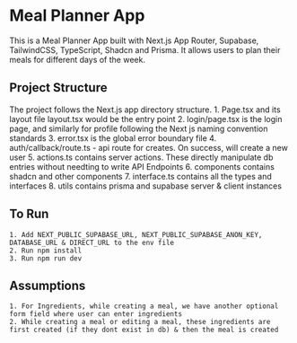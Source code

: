 # Meal Planner App

This is a Meal Planner App built with Next.js App Router, Supabase, TailwindCSS, TypeScript, Shadcn and Prisma. It allows users to plan their meals for different days of the week.

## Project Structure

The project follows the Next.js app directory structure. 1. Page.tsx and its layout file layout.tsx would be the entry point 2. login/page.tsx is the login page, and similarly for profile following the Next js naming convention standards 3. error.tsx is the global error boundary file 4. auth/callback/route.ts - api route for creates. On success, will create a new user 5. actions.ts contains server actions. These directly manipulate db entries without needting to write API Endpoints 6. components contains shadcn and other components 7. interface.ts contains all the types and interfaces 8. utils contains prisma and supabase server & client instances

## To Run

    1. Add NEXT_PUBLIC_SUPABASE_URL, NEXT_PUBLIC_SUPABASE_ANON_KEY, DATABASE_URL & DIRECT_URL to the env file
    2. Run npm install
    3. Run npm run dev

## Assumptions

    1. For Ingredients, while creating a meal, we have another optional form field where user can enter ingredients
    2. While creating a meal or editing a meal, these ingredients are first created (if they dont exist in db) & then the meal is created
